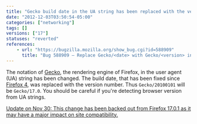 ```yaml
---
title: "Gecko build date in the UA string has been replaced with the version number"
date: "2012-12-03T03:50:54-05:00"
categories: ["networking"]
tags: []
versions: ["17"]
statuses: "reverted"
references:
    - url: "https://bugzilla.mozilla.org/show_bug.cgi?id=588909"
      title: "Bug 588909 – Replace Gecko/<date> with Gecko/<version> in UA string"
---
```

The notation of [Gecko](https://developer.mozilla.org/docs/Mozilla/Gecko), the rendering engine of Firefox, in the user agent (UA) string has been changed. The build date, that has been fixed since [Firefox 4](https://hacks.mozilla.org/2010/09/final-user-agent-string-for-firefox-4/), was replaced with the version number. Thus `Gecko/20100101` will be `Gecko/17.0`. You should be careful if you're detecting browser version from UA strings.

<ins datetime="2012-11-30">Update on Nov 30: [This change has been backed out from Firefox 17.0.1](https://bugzilla.mozilla.org/show_bug.cgi?id=815743) as it may have a major impact on site compatibility.</ins>
